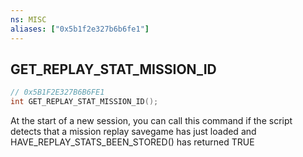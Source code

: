 ```yaml
---
ns: MISC
aliases: ["0x5b1f2e327b6b6fe1"]
---
```

## GET_REPLAY_STAT_MISSION_ID

```c
// 0x5B1F2E327B6B6FE1
int GET_REPLAY_STAT_MISSION_ID();
```

At the start of a new session, you can call this command if the script detects that a mission replay savegame has just loaded and HAVE_REPLAY_STATS_BEEN_STORED() has returned TRUE

